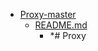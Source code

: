 - <a href = "E:\Node_projects\Node_Way\ArchivTSH_2\ArhivTimur_2\Proxy-master\cat.Proxy-master\dir.Proxy-master.md">Proxy-master</a>
    - <a href = "E:\Node_projects\Node_Way\ArchivTSH_2\ArhivTimur_2\Proxy-master\README.md">README.md</a>
        - *# Proxy
